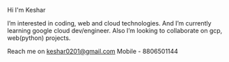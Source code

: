Hi I'm Keshar 

I’m interested in coding, web and cloud technologies. And I’m currently learning google cloud dev/engineer. Also I’m looking to collaborate on gcp, web(python) projects.

Reach me on keshar0201@gmail.com Mobile - 8806501144

<!---
keshar1288/keshar1288 is a ✨ special ✨ repository because its `README.md` (this file) appears on your GitHub profile.
You can click the Preview link to take a look at your changes.
--->
